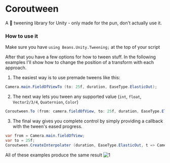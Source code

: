 # Coroutween
A 💩 tweening library for Unity - only made for the pun, don't actually use it.

### How to use it
Make sure you have `using Beans.Unity.Tweening;` at the top of your script

After that you have a few options for how to tween stuff.
In the following examples I'll show how to change the position of a transform with each approach.

1. The easiest way is to use premade tweens like this:
```cs
Camera.main.FieldOfViewTo (to: 25f, duration, EaseType.ElasticOut);
```
2. The next way lets you tween any supported value (`int`, `float`, `Vector2/3/4`, `Quaternion`, `Color`)
```cs
Coroutween.To (from: camera.fieldOfView, to: 25f, duration, EaseType.ElasticOut, x => camera.fieldOfView = x);
```
3. The final way gives you complete control by simply providing a callback with the tween's eased progress.
```cs
var from = Camera.main.fieldOfView;
var to = 25f;
Coroutween.CreateInterpolater (duration, EaseType.ElasticOut, t => Camera.main.fieldOfView = Mathf.LerpUnclamped (from, to, t));
```

All of these examples produce the same result
![1](https://i.imgur.com/Gca8XFf.gif)
